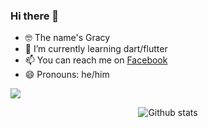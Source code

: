 ### Hi there 👋
- 🤓 The name's Gracy
- 🌱 I’m currently learning dart/flutter
- 📫 You can reach me on [Facebook](https://www.facebook.com/botramanagna.gracy)
- 😄 Pronouns: he/him

![](https://komarev.com/ghpvc/?username=your-github-username)
<p align='center'>
  <img src='https://github-readme-streak-stats.herokuapp.com?user=tbgracy' alt='Github stats'>
</p>
<!--
**tbgracy/tbgracy** is a ✨ _special_ ✨ repository because its `README.md` (this file) appears on your GitHub profile.

Here are some ideas to get you started:

- 🔭 I’m currently working on ...

- 👯 I’m looking to collaborate on ...
- 🤔 I’m looking for help with ...
- 💬 Ask me about anything

- ⚡ Fun fact: ...
-->
